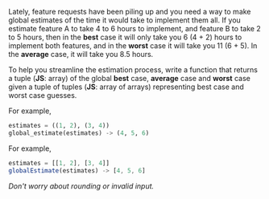 Lately, feature requests have been piling up and you need a way to make global estimates of the time it would take to implement them all. If you estimate feature A to take 4 to 6 hours to implement, and feature B to take 2 to 5 hours, then in the <strong>best</strong> case it will only take you 6 (4 + 2) hours to implement both features, and in the <strong>worst</strong> case it will take you 11 (6 + 5). In the <strong>average</strong> case, it will take you 8.5 hours.

To help you streamline the estimation process, write a function that returns a tuple (**JS**: array) of the global <strong>best</strong> case, <strong>average</strong> case and <strong>worst</strong> case given a tuple of tuples (**JS**: array of arrays) representing best case and worst case guesses.

For example,
```python
estimates = ((1, 2), (3, 4))
global_estimate(estimates) -> (4, 5, 6)
```
For example,
```js
estimates = [[1, 2], [3, 4]]
globalEstimate(estimates) -> [4, 5, 6]
```

*Don't worry about rounding or invalid input.*
